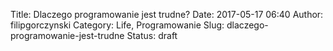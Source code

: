 Title: Dlaczego programowanie jest trudne?
Date: 2017-05-17 06:40
Author: filipgorczynski
Category: Life, Programowanie
Slug: dlaczego-programowanie-jest-trudne
Status: draft


